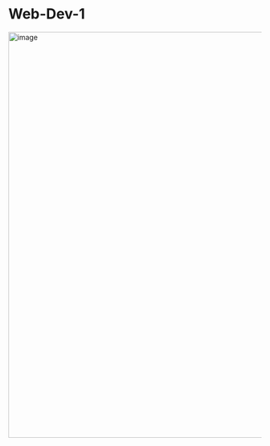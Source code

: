 # Web-Dev-1
<img width="1008" height="808" alt="image" src="https://github.com/user-attachments/assets/6bbc58d6-8451-49c7-921c-0c2afdf40229" />



